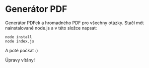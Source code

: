 # Generátor PDF

Generátor PDFek a hromadného PDF pro všechny otázky. Stačí mét nainstalované node.js a v této složce napsat:

```
node install
node index.js
```

A poté počkat :)

Úpravy vítány!
